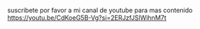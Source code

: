 suscribete por favor a mi canal de youtube para mas contenido https://youtu.be/CdKoeG5B-Vg?si=2ERJzfJSlWihnM7t

